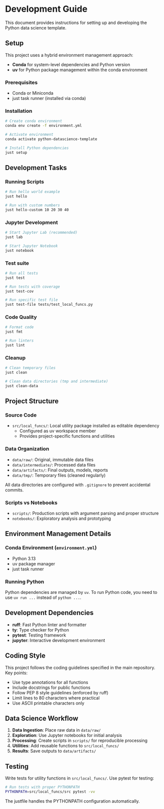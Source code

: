 # Development Guide

This document provides instructions for setting up and developing the Python data science template.

## Setup

This project uses a hybrid environment management approach:

- **Conda** for system-level dependencies and Python version
- **uv** for Python package management within the conda environment

### Prerequisites

- Conda or Miniconda
- just task runner (installed via conda)

### Installation

```bash
# Create conda environment
conda env create -f environment.yml

# Activate environment
conda activate python-datascience-template

# Install Python dependencies
just setup
```

## Development Tasks

### Running Scripts

```bash
# Run hello world example
just hello

# Run with custom numbers
just hello-custom 10 20 30 40
```

### Jupyter Development

```bash
# Start Jupyter Lab (recommended)
just lab

# Start Jupyter Notebook
just notebook
```

### Test suite

```bash
# Run all tests
just test

# Run tests with coverage
just test-cov

# Run specific test file
just test-file tests/test_local_funcs.py
```

### Code Quality

```bash
# Format code
just fmt

# Run linters
just lint
```

### Cleanup

```bash
# Clean temporary files
just clean

# Clean data directories (tmp and intermediate)
just clean-data
```

## Project Structure

### Source Code

- `src/local_funcs/`: Local utility package installed as editable dependency
  - Configured as uv workspace member
  - Provides project-specific functions and utilities

### Data Organization

- `data/raw/`: Original, immutable data files
- `data/intermediate/`: Processed data files
- `data/artifacts/`: Final outputs, models, reports
- `data/tmp/`: Temporary files (cleaned regularly)

All data directories are configured with `.gitignore` to prevent accidental commits.

### Scripts vs Notebooks

- `scripts/`: Production scripts with argument parsing and proper structure
- `notebooks/`: Exploratory analysis and prototyping

## Environment Management Details

### Conda Environment (`environment.yml`)

- Python 3.13
- uv package manager
- just task runner

### Running Python

Python dependencies are managed by `uv`.
To run Python code, you need to use `uv run ...` instead of `python ...`.

## Development Dependencies

- **ruff**: Fast Python linter and formatter
- **ty**: Type checker for Python
- **pytest**: Testing framework
- **jupyter**: Interactive development environment

## Coding Style

This project follows the coding guidelines specified in the main repository. Key points:

- Use type annotations for all functions
- Include docstrings for public functions
- Follow PEP 8 style guidelines (enforced by ruff)
- Limit lines to 80 characters where practical
- Use ASCII printable characters only

## Data Science Workflow

1. **Data Ingestion**: Place raw data in `data/raw/`
2. **Exploration**: Use Jupyter notebooks for initial analysis
3. **Processing**: Create scripts in `scripts/` for reproducible processing
4. **Utilities**: Add reusable functions to `src/local_funcs/`
5. **Results**: Save outputs to `data/artifacts/`

## Testing

Write tests for utility functions in `src/local_funcs/`. Use pytest for testing:

```bash
# Run tests with proper PYTHONPATH
PYTHONPATH=src/local_funcs/src pytest -vv
```

The justfile handles the PYTHONPATH configuration automatically.

